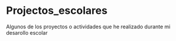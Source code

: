 # Projectos_escolares
Algunos de los proyectos o actividades que he realizado durante mi desarollo escolar
